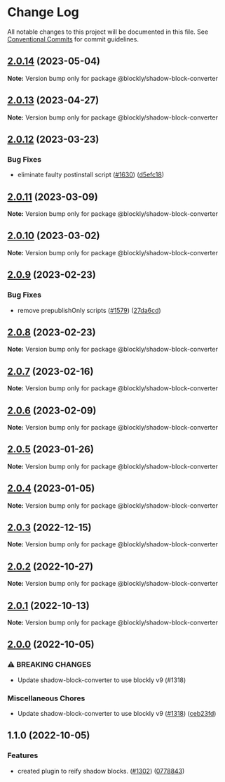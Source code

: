 # Change Log

All notable changes to this project will be documented in this file.
See [Conventional Commits](https://conventionalcommits.org) for commit guidelines.

## [2.0.14](https://github.com/google/blockly-samples/compare/@blockly/shadow-block-converter@2.0.13...@blockly/shadow-block-converter@2.0.14) (2023-05-04)

**Note:** Version bump only for package @blockly/shadow-block-converter





## [2.0.13](https://github.com/google/blockly-samples/compare/@blockly/shadow-block-converter@2.0.12...@blockly/shadow-block-converter@2.0.13) (2023-04-27)

**Note:** Version bump only for package @blockly/shadow-block-converter





## [2.0.12](https://github.com/google/blockly-samples/compare/@blockly/shadow-block-converter@2.0.11...@blockly/shadow-block-converter@2.0.12) (2023-03-23)


### Bug Fixes

* eliminate faulty postinstall script ([#1630](https://github.com/google/blockly-samples/issues/1630)) ([d5efc18](https://github.com/google/blockly-samples/commit/d5efc18193d7f142329d1127ea6c8a64d24aff0c))



## [2.0.11](https://github.com/google/blockly-samples/compare/@blockly/shadow-block-converter@2.0.10...@blockly/shadow-block-converter@2.0.11) (2023-03-09)

**Note:** Version bump only for package @blockly/shadow-block-converter





## [2.0.10](https://github.com/google/blockly-samples/compare/@blockly/shadow-block-converter@2.0.9...@blockly/shadow-block-converter@2.0.10) (2023-03-02)

**Note:** Version bump only for package @blockly/shadow-block-converter





## [2.0.9](https://github.com/google/blockly-samples/compare/@blockly/shadow-block-converter@2.0.8...@blockly/shadow-block-converter@2.0.9) (2023-02-23)


### Bug Fixes

* remove prepublishOnly scripts ([#1579](https://github.com/google/blockly-samples/issues/1579)) ([27da6cd](https://github.com/google/blockly-samples/commit/27da6cd04c38f6ba417f4e7446bb6218c475448d))



## [2.0.8](https://github.com/google/blockly-samples/compare/@blockly/shadow-block-converter@2.0.7...@blockly/shadow-block-converter@2.0.8) (2023-02-23)

**Note:** Version bump only for package @blockly/shadow-block-converter





## [2.0.7](https://github.com/google/blockly-samples/compare/@blockly/shadow-block-converter@2.0.6...@blockly/shadow-block-converter@2.0.7) (2023-02-16)

**Note:** Version bump only for package @blockly/shadow-block-converter





## [2.0.6](https://github.com/google/blockly-samples/compare/@blockly/shadow-block-converter@2.0.5...@blockly/shadow-block-converter@2.0.6) (2023-02-09)

**Note:** Version bump only for package @blockly/shadow-block-converter





## [2.0.5](https://github.com/google/blockly-samples/compare/@blockly/shadow-block-converter@2.0.4...@blockly/shadow-block-converter@2.0.5) (2023-01-26)

**Note:** Version bump only for package @blockly/shadow-block-converter





## [2.0.4](https://github.com/google/blockly-samples/compare/@blockly/shadow-block-converter@2.0.3...@blockly/shadow-block-converter@2.0.4) (2023-01-05)

**Note:** Version bump only for package @blockly/shadow-block-converter





## [2.0.3](https://github.com/google/blockly-samples/compare/@blockly/shadow-block-converter@2.0.2...@blockly/shadow-block-converter@2.0.3) (2022-12-15)

**Note:** Version bump only for package @blockly/shadow-block-converter





## [2.0.2](https://github.com/google/blockly-samples/compare/@blockly/shadow-block-converter@2.0.1...@blockly/shadow-block-converter@2.0.2) (2022-10-27)

**Note:** Version bump only for package @blockly/shadow-block-converter





## [2.0.1](https://github.com/google/blockly-samples/compare/@blockly/shadow-block-converter@2.0.0...@blockly/shadow-block-converter@2.0.1) (2022-10-13)

**Note:** Version bump only for package @blockly/shadow-block-converter





## [2.0.0](https://github.com/google/blockly-samples/compare/@blockly/shadow-block-converter@1.1.0...@blockly/shadow-block-converter@2.0.0) (2022-10-05)


### ⚠ BREAKING CHANGES

* Update shadow-block-converter to use blockly v9 (#1318)

### Miscellaneous Chores

* Update shadow-block-converter to use blockly v9 ([#1318](https://github.com/google/blockly-samples/issues/1318)) ([ceb23fd](https://github.com/google/blockly-samples/commit/ceb23fdaa0c0e5be325ac0ad9b8a60e75c51eefa))



## 1.1.0 (2022-10-05)


### Features

* created plugin to reify shadow blocks. ([#1302](https://github.com/google/blockly-samples/issues/1302)) ([0778843](https://github.com/google/blockly-samples/commit/0778843a9329add8faa7ee8b6a2c25e846ab7009))
